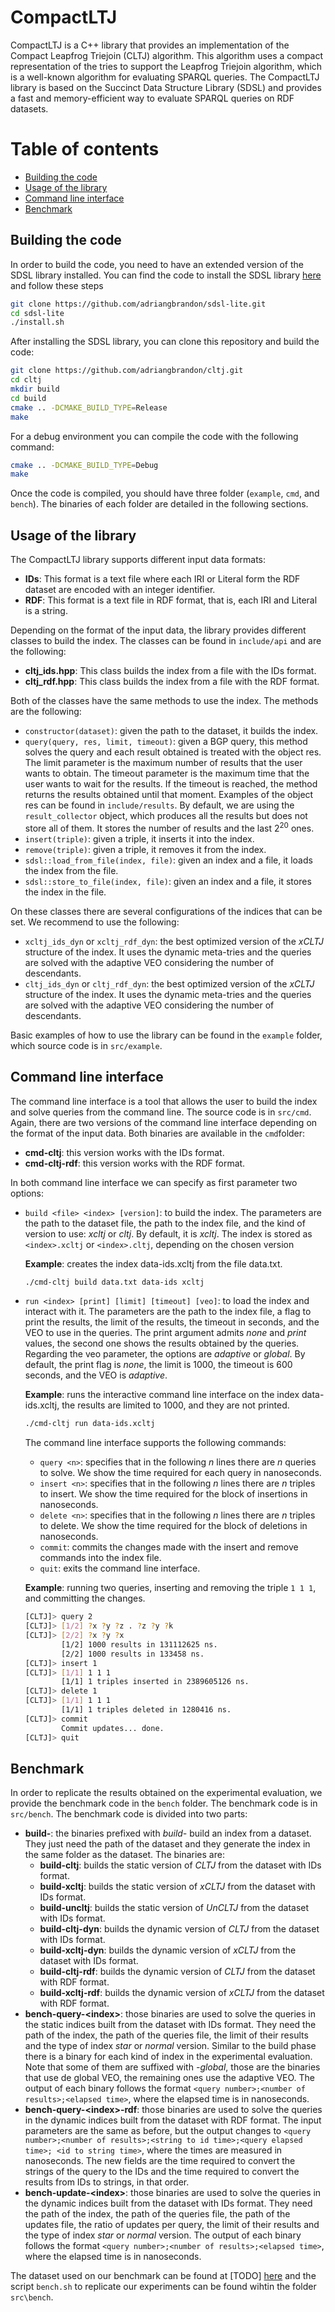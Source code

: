 # CompactLTJ

CompactLTJ is a C++ library that provides an implementation of the Compact Leapfrog Triejoin (CLTJ) algorithm. This algorithm uses a compact representation of the tries to support the Leapfrog Triejoin algorithm, which is a well-known algorithm for evaluating SPARQL queries. The CompactLTJ library is based on the Succinct Data Structure Library (SDSL) and provides a fast and memory-efficient way to evaluate SPARQL queries on RDF datasets.

# Table of contents
- [Building the code](#building-the-code)
- [Usage of the library](#usage-of-the-library)
- [Command line interface](#command-line-interface)
- [Benchmark](#Benchmark)


## Building the code

In order to build the code, you need to have an extended version of the SDSL library installed. You can find the code to install the SDSL library [here](https://github.com/adriangbrandon/sdsl-lite.git) and follow these steps
```Bash
git clone https://github.com/adriangbrandon/sdsl-lite.git
cd sdsl-lite
./install.sh
```
After installing the SDSL library, you can clone this repository and build the code:

```Bash
git clone https://github.com/adriangbrandon/cltj.git
cd cltj
mkdir build
cd build
cmake .. -DCMAKE_BUILD_TYPE=Release
make
```

For a debug environment you can compile the code with the following command:
```Bash
cmake .. -DCMAKE_BUILD_TYPE=Debug
make
```
Once the code is compiled, you should have three folder (`example`, `cmd`, and `bench`). The binaries of each folder are detailed in the following sections.
## Usage of the library
The CompactLTJ library supports different input data formats:
- **IDs**: This format is a text file where each IRI or Literal form the RDF dataset are encoded with an integer identifier.
- **RDF**: This format is a text file in RDF format, that is, each IRI and Literal is a string. 

Depending on the format of the input data, the library provides different classes to build the index. The classes can be found in `include/api` and are the following:
- **cltj_ids.hpp**: This class builds the index from a file with the IDs format.
- **cltj_rdf.hpp**: This class builds the index from a file with the RDF format.

Both of the classes have the same methods to use the index. The methods are the following:
- `constructor(dataset)`: given the path to the dataset, it builds the index.
- `query(query, res, limit, timeout)`: given a BGP query, this method solves the query and each result obtained is treated with the object res. The limit parameter is the maximum number of results that the user wants to obtain. The timeout parameter is the maximum time that the user wants to wait for the results. If the timeout is reached, the method returns the results obtained until that moment.
  Examples of the object res can be found in `include/results`. By default, we are using the `result_collector` object, which produces all the results but does not store all of them. It stores the number of results and the last 2<sup>20</sup> ones.
- `insert(triple)`: given a triple, it inserts it into the index.
- `remove(triple)`: given a triple, it removes it from the index.
- `sdsl::load_from_file(index, file)`: given an index and a file, it loads the index from the file.
- `sdsl::store_to_file(index, file)`: given an index and a file, it stores the index in the file.

On these classes there are several configurations of the indices that can be set. We recommend to use the following:
- `xcltj_ids_dyn` or `xcltj_rdf_dyn`: the best optimized version of the *xCLTJ* structure of the index. It uses the dynamic meta-tries and the queries are solved with the adaptive VEO considering the number of descendants.
- `cltj_ids_dyn` or `cltj_rdf_dyn`: the best optimized version of the *xCLTJ* structure of the index. It uses the dynamic meta-tries and the queries are solved with the adaptive VEO considering the number of descendants.

Basic examples of how to use the library can be found in the `example` folder, which source code is in `src/example`.

## Command line interface

The command line interface is a tool that allows the user to build the index and solve queries from the command line. The source code is in `src/cmd`. Again, there are two versions of the command line interface depending on the format of the input data. Both binaries are available in the `cmd`folder:
- **cmd-cltj**: this version works with the IDs format.
- **cmd-cltj-rdf**: this version works with the RDF format.

In both command line interface we can specify as first parameter two options:

- `build <file> <index> [version]`: to build the index. The parameters are the path to the dataset file, the path to the index file, and the kind of version to use: *xcltj* or *cltj*. By default, it is *xcltj*. The index is stored as `<index>.xcltj` or `<index>.cltj`, depending on the chosen version

  **Example**: creates the index data-ids.xcltj from the file data.txt.
  ```Bash
  ./cmd-cltj build data.txt data-ids xcltj 
  ```
- `run <index> [print] [limit] [timeout] [veo]`: to load the index and interact with it. The parameters are the path to the index file, a flag to print the results, the limit of the results, the timeout in seconds, and the VEO to use in the queries. The print argument admits *none* and *print* values, the second one shows the results obtained by the queries. Regarding the veo parameter, the options are *adaptive* or *global*. By default, the print flag is *none*, the limit is 1000, the timeout is 600 seconds, and the VEO is *adaptive*.

  **Example**: runs the interactive command line interface on the index data-ids.xcltj, the results are limited to 1000, and they are not printed.
  ```Bash
  ./cmd-cltj run data-ids.xcltj
  ```
  The command line interface supports the following commands:
  - `query <n>`: specifies that in the following *n* lines there are *n* queries to solve. We show the time required for each query in nanoseconds.
  - `insert <n>`: specifies that in the following *n* lines there are *n* triples to insert. We show the time required for the block of insertions in nanoseconds.
  - `delete <n>`: specifies that in the following *n* lines there are *n* triples to delete. We show the time required for the block of deletions in nanoseconds.
  - `commit`: commits the changes made with the insert and remove commands into the index file.
  - `quit`: exits the command line interface.

  **Example**: running two queries, inserting and removing the triple `1 1 1`, and committing the changes.
  ```Bash
  [CLTJ]> query 2
  [CLTJ]> [1/2] ?x ?y ?z . ?z ?y ?k
  [CLTJ]> [2/2] ?x ?y ?x
          [1/2] 1000 results in 131112625 ns.
          [2/2] 1000 results in 133458 ns.
  [CLTJ]> insert 1
  [CLTJ]> [1/1] 1 1 1
          [1/1] 1 triples inserted in 2389605126 ns.
  [CLTJ]> delete 1
  [CLTJ]> [1/1] 1 1 1
          [1/1] 1 triples deleted in 1280416 ns.
  [CLTJ]> commit
          Commit updates... done.
  [CLTJ]> quit
  ```
## Benchmark

In order to replicate the results obtained on the experimental evaluation, we provide the benchmark code in the `bench` folder. The benchmark code is in `src/bench`. The benchmark code is divided into two parts:
- **build-**: the binaries prefixed with *build-* build an index from a dataset. They just need the path of the dataset and they generate the index in the same folder as the dataset. The binaries are:
  - **build-cltj**: builds the static version of *CLTJ* from the dataset with IDs format.
  - **build-xcltj**: builds the static version of *xCLTJ* from the dataset with IDs format.
  - **build-uncltj**: builds the static version of *UnCLTJ* from the dataset with IDs format.
  - **build-cltj-dyn**: builds the dynamic version of *CLTJ* from the dataset with IDs format.
  - **build-xcltj-dyn**: builds the dynamic version of *xCLTJ* from the dataset with IDs format.
  - **build-cltj-rdf**: builds the dynamic version of *CLTJ* from the dataset with RDF format.
  - **build-xcltj-rdf**: builds the dynamic version of *xCLTJ* from the dataset with RDF format.
- **bench-query-\<index>**: those binaries are used to solve the queries in the static indices built from the dataset with IDs format. They need the path of the index, the path of the queries file, the limit of their results and 
the type of index *star* or *normal* version. Similar to the build phase there is a binary for each kind of index in the experimental evaluation. Note that some of them are suffixed with *-global*, those are the binaries that use de global VEO, the remaining ones use the adaptive VEO. The output of each binary follows the format `<query number>;<number of results>;<elapsed time>`, where the elapsed time is in nanoseconds.
- **bench-query-\<index>-rdf**: those binaries are used to solve the queries in the dynamic indices built from the dataset with RDF format. The input parameters are the same as before, but the output changes to `<query number>;<number of results>;<string to id time>;<query elapsed time>; <id to string time>`, where the times are measured in nanoseconds. The new fields are the time required to convert the strings of the query to the IDs and the time required to convert the results from IDs to strings, in that order.
- **bench-update-\<index>**: those binaries are used to solve the queries in the dynamic indices built from the dataset with IDs format. They need the path of the index, the path of the queries file, the path of the updates file, the ratio of updates per query, the limit of their results and the type of index *star* or *normal* version. The output of each binary follows the format `<query number>;<number of results>;<elapsed time>`, where the elapsed time is in nanoseconds.

The dataset used on our benchmark can be found at [TODO] [here]() and the script `bench.sh` to replicate our experiments can be found wihtin the folder `src\bench`.
